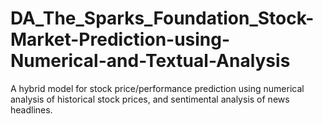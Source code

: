 # DA_The_Sparks_Foundation_Stock-Market-Prediction-using-Numerical-and-Textual-Analysis
A hybrid model for stock price/performance prediction using numerical analysis of historical stock prices, and sentimental analysis of news headlines.
